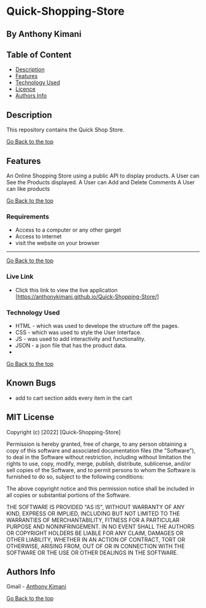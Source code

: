 # Quick-Shopping-Store
 ## By Anthony Kimani
 ## Table of Content
 - [Description](#description)
 - [Features](#features)
 - [Technology  Used](#technology-Used)
 - [Licence](#licence)
 - [Authors Info](#Authors-Info)
 ## Description
 
 <p>This repository contains the Quick Shop Store.</p>
 
[Go Back to the top](#Quick-Shopping-Store)

## Features

An Online Shopping Store using a public API to display products.
A User can See the Products displayed.
A User can Add and Delete Comments 
A User can like products

[Go Back to the top](#Quick-Shopping-Store)
 ###  Requirements
 
 * Access to  a computer or any other garget
 * Access to internet
 * visit the website on your browser
 ****
 [Go Back to the top](#Quick-Shopping-Store)
 
### Live Link

- Click this link to view the live application [https://anthonykimani.github.io/Quick-Shopping-Store/]


### Technology  Used

* HTML - which was used to develope the structure off the pages.
* CSS - which was used to style the User Interface.
* JS - was used to add interactivity and functionality.
* JSON - a json file that has the product data.
* 
[Go Back to the top](#Quick-Shopping-Store)

## Known Bugs

* add to cart section adds every item in the cart

## MIT License

Copyright (c) [2022] [Quick-Shopping-Store] 

Permission is hereby granted, free of charge, to any person obtaining a copy
of this software and associated documentation files (the "Software"), to deal
in the Software without restriction, including without limitation the rights
to use, copy, modify, merge, publish, distribute, sublicense, and/or sell
copies of the Software, and to permit persons to whom the Software is
furnished to do so, subject to the following conditions:

The above copyright notice and this permission notice shall be included in all
copies or substantial portions of the Software.

THE SOFTWARE IS PROVIDED "AS IS", WITHOUT WARRANTY OF ANY KIND, EXPRESS OR
IMPLIED, INCLUDING BUT NOT LIMITED TO THE WARRANTIES OF MERCHANTABILITY,
FITNESS FOR A PARTICULAR PURPOSE AND NONINFRINGEMENT. IN NO EVENT SHALL THE
AUTHORS OR COPYRIGHT HOLDERS BE LIABLE FOR ANY CLAIM, DAMAGES OR OTHER
LIABILITY, WHETHER IN AN ACTION OF CONTRACT, TORT OR OTHERWISE, ARISING FROM,
OUT OF OR IN CONNECTION WITH THE SOFTWARE OR THE USE OR OTHER DEALINGS IN THE
SOFTWARE.

## Authors Info

Gmail - [Anthony Kimani](anthony.kimani@student.moringaschool.com)

[Go Back to the top](#Quick-Shopping-Store)
